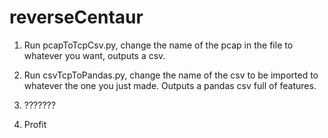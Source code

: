 # reverseCentaur

1. Run pcapToTcpCsv.py, change the name of the pcap in the file to whatever you want, outputs a csv. 

2. Run csvTcpToPandas.py, change the name of the csv to be imported to whatever the one you just made. Outputs a pandas csv full of features.

3. ???????

4. Profit
